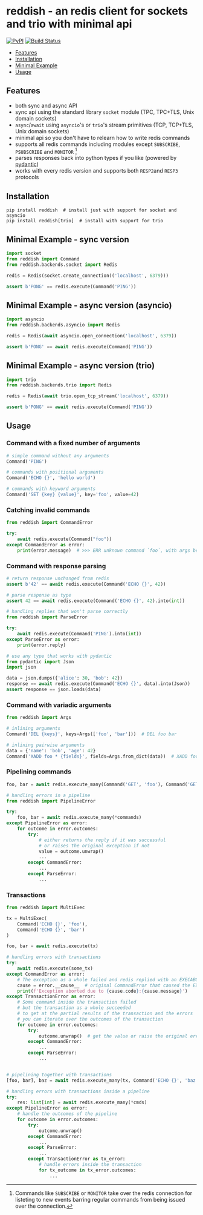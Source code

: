 # reddish - an redis client for sockets and trio with minimal api

[![PyPI](https://img.shields.io/pypi/v/reddish?color=blue)](https://pypi.org/project/reddish/)
[![Build Status](https://shields.io/github/workflow/status/stereobutter/reddish/linting_and_testing)](https://github.com/stereobutter/reddish/actions/workflows/linting_and_testing.yml/)

* [Features](#features)
* [Installation](#installation)
* [Minimal Example](#minimal-example)
* [Usage](#usage)

## Features
* both sync and async API
* sync api using the standard library `socket` module (TPC, TPC+TLS, Unix domain sockets)
* `async`/`await` using `asyncio`'s or `trio`'s stream primitives (TCP, TCP+TLS, Unix domain sockets)
* minimal api so you don't have to relearn how to write redis commands
* supports all redis commands including modules except `SUBSCRIBE`, `PSUBSCRIBE` and `MONITOR` [^footnote]
* parses responses back into python types if you like (powered by [pydantic](https://github.com/samuelcolvin/pydantic))
* works with every redis version and supports both `RESP2`and `RESP3` protocols

[^footnote]: Commands like `SUBSCRIBE` or `MONITOR` take over the redis connection for listeting to new events 
barring regular commands from being issued over the connection. 

## Installation
```
pip install reddish  # install just with support for socket and asyncio
pip install reddish[trio]  # install with support for trio
```

## Minimal Example - sync version
```python
import socket
from reddish import Command
from reddish.backends.socket import Redis

redis = Redis(socket.create_connection(('localhost', 6379)))

assert b'PONG' == redis.execute(Command('PING'))
```

## Minimal Example - async version (asyncio)
```python
import asyncio
from reddish.backends.asyncio import Redis

redis = Redis(await asyncio.open_connection('localhost', 6379))

assert b'PONG' == await redis.execute(Command('PING'))
```

## Minimal Example - async version (trio)
```python
import trio
from reddish.backends.trio import Redis

redis = Redis(await trio.open_tcp_stream('localhost', 6379))

assert b'PONG' == await redis.execute(Command('PING'))
```

## Usage

### Command with a fixed number of arguments
```python
# simple command without any arguments
Command('PING')

# commands with positional arguments
Command('ECHO {}', 'hello world')

# commands with keyword arguments
Command('SET {key} {value}', key='foo', value=42)
```

### Catching invalid commands
```python
from reddish import CommandError

try:
    await redis.execute(Command("foo"))
except CommandError as error:
    print(error.message)  # >>> ERR unknown command `foo`, with args beginning with:
```

### Command with response parsing
```python
# return response unchanged from redis
assert b'42' == await redis.execute(Command('ECHO {}', 42))

# parse response as type
assert 42 == await redis.execute(Command('ECHO {}', 42).into(int))

# handling replies that won't parse correctly
from reddish import ParseError

try:
    await redis.execute(Command('PING').into(int))
except ParseError as error:
    print(error.reply)

# use any type that works with pydantic
from pydantic import Json
import json

data = json.dumps({'alice': 30, 'bob': 42})
response == await redis.execute(Command('ECHO {}', data).into(Json))
assert response == json.loads(data)
```

### Command with variadic arguments
```python
from reddish import Args

# inlining arguments
Command('DEL {keys}', keys=Args(['foo', 'bar']))  # DEL foo bar

# inlining pairwise arguments 
data = {'name': 'bob', 'age': 42}
Command('XADD foo * {fields}', fields=Args.from_dict(data))  # XADD foo * name bob age 42
``` 

### Pipelining commands
```python
foo, bar = await redis.execute_many(Command('GET', 'foo'), Command('GET', 'bar'))

# handling errors in a pipeline
from reddish import PipelineError

try:
    foo, bar = await redis.execute_many(*commands)
except PipelineError as error:
    for outcome in error.outcomes:
        try:
            # either returns the reply if it was successful 
            # or raises the original exception if not
            value = outcome.unwrap() 
            ...
        except CommandError:
            ...
        except ParseError:
            ...
```

### Transactions
```python
from reddish import MultiExec

tx = MultiExec(
    Command('ECHO {}', 'foo'),
    Command('ECHO {}', 'bar')
)

foo, bar = await redis.execute(tx)

# handling errors with transactions
try:
    await redis.execute(some_tx)
except CommandError as error:
    # The exception as a whole failed and redis replied with an EXECABORT error
    cause = error.__cause__  # original CommandError that caused the EXECABORT
    print(f'Exception aborted due to {cause.code}:{cause.message}')
except TransactionError as error:
    # Some command inside the transaction failed 
    # but the transaction as a whole succeeded
    # to get at the partial results of the transaction and the errors 
    # you can iterate over the outcomes of the transaction
    for outcome in error.outcomes:
        try:
            outcome.unwrap()  # get the value or raise the original error
        except CommandError:
            ...
        except ParseError:
            ...


# pipelining together with transactions
[foo, bar], baz = await redis.execute_many(tx, Command('ECHO {}', 'baz'))

# handling errors with transactions inside a pipeline
try:
    res: list[int] = await redis.execute_many(*cmds)
except PipelineError as error:
    # handle the outcomes of the pipeline
    for outcome in error.outcomes:
        try:
            outcome.unwrap()
        except CommandError:
            ...
        except ParseError:
            ...
        except TransactionError as tx_error:
            # handle errors inside the transaction
            for tx_outcome in tx_error.outcomes:
                ...
```